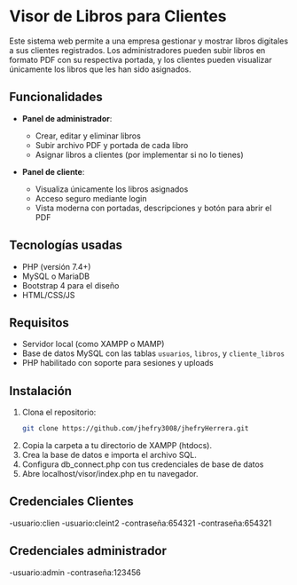 # Visor de Libros para Clientes

Este sistema web permite a una empresa gestionar y mostrar libros digitales a sus clientes registrados. Los administradores pueden subir libros en formato PDF con su respectiva portada, y los clientes pueden visualizar únicamente los libros que les han sido asignados.

## Funcionalidades

- **Panel de administrador**:
  - Crear, editar y eliminar libros
  - Subir archivo PDF y portada de cada libro
  - Asignar libros a clientes (por implementar si no lo tienes)

- **Panel de cliente**:
  - Visualiza únicamente los libros asignados
  - Acceso seguro mediante login
  - Vista moderna con portadas, descripciones y botón para abrir el PDF

## Tecnologías usadas

- PHP (versión 7.4+)
- MySQL o MariaDB
- Bootstrap 4 para el diseño
- HTML/CSS/JS

## Requisitos

- Servidor local (como XAMPP o MAMP)
- Base de datos MySQL con las tablas `usuarios`, `libros`, y `cliente_libros`
- PHP habilitado con soporte para sesiones y uploads

## Instalación

1. Clona el repositorio:
   ```bash
   git clone https://github.com/jhefry3008/jhefryHerrera.git
2. Copia la carpeta a tu directorio de XAMPP (htdocs).
3. Crea la base de datos e importa el archivo SQL.
4. Configura db_connect.php con tus credenciales de base de datos
5. Abre localhost/visor/index.php en tu navegador.

## Credenciales Clientes
-usuario:clien             -usuario:cleint2
-contraseña:654321         -contraseña:654321

## Credenciales administrador
-usuario:admin
-contraseña:123456

